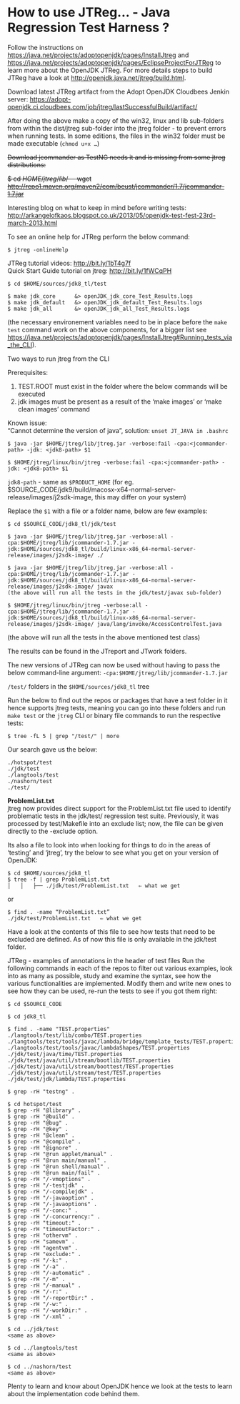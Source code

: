 # How to use JTReg… - Java Regression Test Harness ?

Follow the instructions on https://java.net/projects/adoptopenjdk/pages/InstallJtreg and https://java.net/projects/adoptopenjdk/pages/EclipseProjectForJTReg to learn more about the OpenJDK JTReg. For more details steps to build JTReg have a look at http://openjdk.java.net/jtreg/build.html.

Download latest JTReg artifact from the Adopt OpenJDK Cloudbees Jenkin server: https://adopt-openjdk.ci.cloudbees.com/job/jtreg/lastSuccessfulBuild/artifact/

After doing the above make a copy of the win32, linux and lib sub-folders from within the dist/jtreg sub-folder into the jtreg folder - to prevent errors when running tests. In some editions, the files in the win32 folder must be made executable (```chmod u+x …```)

~~Download jcommander as TestNG needs it and is missing from some jtreg distributions:~~

~~$ cd $HOME/jtreg/lib/~~
~~$ wget http://repo1.maven.org/maven2/com/beust/jcommander/1.7/jcommander-1.7.jar~~

Interesting blog on what to keep in mind before writing tests:
http://arkangelofkaos.blogspot.co.uk/2013/05/openjdk-test-fest-23rd-march-2013.html

To see an online help for JTReg perform the below command:
```
$ jtreg -onlineHelp
```

JTReg tutorial videos: http://bit.ly/1bT4g7f<br/>
Quick Start Guide tutorial on jtreg: http://bit.ly/1fWCqPH<br/>

```
$ cd $HOME/sources/jdk8_tl/test
 
$ make jdk_core      &> openJDK_jdk_core_Test_Results.logs
$ make jdk_default   &> openJDK_jdk_default_Test_Results.logs 
$ make jdk_all       &> openJDK_jdk_all_Test_Results.logs
```

(the necessary environement variables need to be in place before the ```make test``` command work on the above components, for a bigger list see https://java.net/projects/adoptopenjdk/pages/InstallJtreg#Running_tests_via_the_CLI).

Two ways to run jtreg from the CLI

Prerequisites:<br/>
1) TEST.ROOT must exist in the folder where the below commands will be executed<br/>
2) jdk images must be present as a result of the ‘make images’ or ‘make clean images’ command<br/>

Known issue: <br/>
“Cannot determine the version of java”, solution: ```unset JT_JAVA in .bashrc```

```
$ java -jar $HOME/jtreg/lib/jtreg.jar -verbose:fail -cpa:<jcommander-path> -jdk: <jdk8-path> $1

$ $HOME/jtreg/linux/bin/jtreg -verbose:fail -cpa:<jcommander-path> -jdk: <jdk8-path> $1
```

```jdk8-path``` - same as ```$PRODUCT_HOME```  (for eg. $SOURCE_CODE/jdk9/build/macosx-x64-normal-server-release/images/j2sdk-image, this may differ on your system)

Replace the ```$1``` with a file or a folder name, below are few examples:

```
$ cd $SOURCE_CODE/jdk8_tl/jdk/test

$ java -jar $HOME/jtreg/lib/jtreg.jar -verbose:all -cpa:$HOME/jtreg/lib/jcommander-1.7.jar -jdk:$HOME/sources/jdk8_tl/build/linux-x86_64-normal-server-release/images/j2sdk-image/ ./ 

$ java -jar $HOME/jtreg/lib/jtreg.jar -verbose:all -cpa:$HOME/jtreg/lib/jcommander-1.7.jar -jdk:$HOME/sources/jdk8_tl/build/linux-x86_64-normal-server-release/images/j2sdk-image/ javax
(the above will run all the tests in the jdk/test/javax sub-folder)

$ $HOME/jtreg/linux/bin/jtreg -verbose:all -cpa:$HOME/jtreg/lib/jcommander-1.7.jar -jdk:$HOME/sources/jdk8_tl/build/linux-x86_64-normal-server-release/images/j2sdk-image/ java/lang/invoke/AccessControlTest.java
```
(the above will run all the tests in the above mentioned test class)

The results can be found in the JTreport and JTwork folders.

The new versions of JTReg can now be used without having to pass the below command-line argument: 
```-cpa:$HOME/jtreg/lib/jcommander-1.7.jar```

```/test/``` folders in the ```$HOME/sources/jdk8_tl``` tree

Run the below to find out the repos or packages that have a test folder in it hence supports jtreg tests, meaning you can go into these folders and run ```make test``` or the ```jtreg``` CLI or binary file commands to run the respective tests:

```
$ tree -fL 5 | grep "/test/" | more
```

Our search gave us the below:
```
./hotspot/test
./jdk/test
./langtools/test
./nashorn/test
./test/
```

__ProblemList.txt__<br/>
jtreg now provides direct support for the ProblemList.txt file used to identify problematic tests in the jdk/test/ regression test suite. Previously, it was processed by test/Makefile into an exclude list; now, the file can be given directly to the -exclude option.

Its also a file to look into when looking for things to do in the areas of ‘testing’ and ‘jtreg’, try the below to see what you get on your version of OpenJDK:

```
$ cd $HOME/sources/jdk8_tl
$ tree -f | grep ProblemList.txt
│   │   ├── ./jdk/test/ProblemList.txt   ⇐ what we get
```

or 

```
$ find . -name “ProblemList.txt”
./jdk/test/ProblemList.txt   ⇐ what we get
```

Have a look at the contents of this file to see how tests that need to be excluded are defined. As of now this file is only available in the jdk/test folder.


JTReg - examples of annotations in the header of test files
Run the following commands in each of the repos to filter out various examples, look into as many as possible, study and examine the syntax, see how the various functionalities are implemented. 
Modify them and write new ones to see how they can be used, re-run the tests to see if you got them right:
```
$ cd $SOURCE_CODE

$ cd jdk8_tl

$ find . -name "TEST.properties"
./langtools/test/lib/combo/TEST.properties
./langtools/test/tools/javac/lambda/bridge/template_tests/TEST.properties
./langtools/test/tools/javac/lambdaShapes/TEST.properties
./jdk/test/java/time/TEST.properties
./jdk/test/java/util/stream/bootlib/TEST.properties
./jdk/test/java/util/stream/boottest/TEST.properties
./jdk/test/java/util/stream/test/TEST.properties
./jdk/test/jdk/lambda/TEST.properties

$ grep -rH "testng" .

$ cd hotspot/test
$ grep -rH "@library" .
$ grep -rH "@build" .
$ grep -rH "@bug" .
$ grep -rH "@key" .
$ grep -rH "@clean" .
$ grep -rH "@compile" .
$ grep -rH "@ignore" .
$ grep -rH "@run applet/manual" .
$ grep -rH "@run main/manual" .
$ grep -rH "@run shell/manual" .
$ grep -rH "@run main/fail" .
$ grep -rH "/-vmoptions" .
$ grep -rH "/-testjdk" .
$ grep -rH "/-compilejdk" .
$ grep -rH "/-javaoption" .
$ grep -rH "/-javaoptions" .
$ grep -rH "/-conc:" .
$ grep -rH "/-concurrency:" .
$ grep -rH "timeout:" .
$ grep -rH "timeoutFactor:" .
$ grep -rH "othervm" .
$ grep -rH "samevm" .
$ grep -rH "agentvm" .
$ grep -rH "exclude:" .
$ grep -rH "/-k:" .
$ grep -rH "/-a" .
$ grep -rH "/-automatic" .
$ grep -rH "/-m" .
$ grep -rH "/-manual" .
$ grep -rH "/-r:" .
$ grep -rH "/-reportDir:" .
$ grep -rH "/-w:" .
$ grep -rH "/-workDir:" .
$ grep -rH "/-xml" .

$ cd ../jdk/test
<same as above>

$ cd ../langtools/test
<same as above>

$ cd ../nashorn/test
<same as above>
```

Plenty to learn and know about OpenJDK hence we look at the tests to learn about the implementation code behind them.